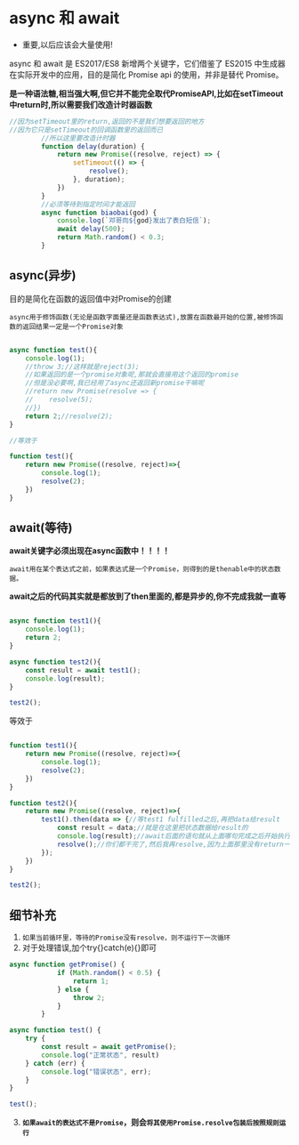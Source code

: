 # async 和 await

- 重要,以后应该会大量使用!

async 和 await 是 ES2017/ES8 新增两个关键字，它们借鉴了 ES2015 中生成器在实际开发中的应用，目的是简化 Promise api 的使用，并非是替代 Promise。

**是一种语法糖,相当强大啊,但它并不能完全取代PromiseAPI,比如在setTimeout中return时,所以需要我们改造计时器函数**
```js
//因为setTimeout里的return,返回的不是我们想要返回的地方
//因为它只是setTimeout的回调函数里的返回而已
        //所以这里要改造计时器
        function delay(duration) {
            return new Promise((resolve, reject) => {
                setTimeout(() => {
                    resolve();
                }, duration);
            })
        }
        //必须等待到指定时间才能返回
        async function biaobai(god) {
            console.log(`邓哥向${god}发出了表白短信`);
            await delay(500);
            return Math.random() < 0.3;
        }
```


## async(异步)

目的是简化在函数的返回值中对Promise的创建

`async用于修饰函数(无论是函数字面量还是函数表达式),放置在函数最开始的位置,被修饰函数的返回结果一定是一个Promise对象`

```js

async function test(){
    console.log(1);
    //throw 3;//这样就是reject(3);
    //如果返回的是一个promise对象呢,那就会直接用这个返回的promise
    //但是没必要啊,我已经用了async还返回新promise干嘛呢
    //return new Promise(resolve => {
    //    resolve(5);
    //})
    return 2;//resolve(2);
}

//等效于

function test(){
    return new Promise((resolve, reject)=>{
        console.log(1);
        resolve(2);
    })
}

```

## await(等待)

**await关键字必须出现在async函数中！！！！**

`await用在某个表达式之前，如果表达式是一个Promise，则得到的是thenable中的状态数据。`

**await之后的代码其实就是都放到了then里面的,都是异步的,你不完成我就一直等**

```js

async function test1(){
    console.log(1);
    return 2;
}

async function test2(){
    const result = await test1();
    console.log(result);
}

test2();
```

等效于

```js

function test1(){
    return new Promise((resolve, reject)=>{
        console.log(1);
        resolve(2);
    })
}

function test2(){
    return new Promise((resolve, reject)=>{
        test1().then(data => {//等test1 fulfilled之后,再把data给result
            const result = data;//就是在这里把状态数据给result的
            console.log(result);//await后面的语句就从上面哪句完成之后开始执行
            resolve();//你们都干完了,然后我再resolve,因为上面那里没有return一个明确的值,所以参数不写,这个resolve必须写进这个then里面,因为要在异步结束后fulfilled
        });
    })
}

test2();

```

## 细节补充

1. `如果当前循环里，等待的Promise没有resolve，则不运行下一次循环`
2. 对于处理错误,加个try{}catch(e){}即可
```js
async function getPromise() {
            if (Math.random() < 0.5) {
                return 1;
            } else {
                throw 2;
            }
        }

async function test() {
    try {
        const result = await getPromise();
        console.log("正常状态", result)
    } catch (err) {
        console.log("错误状态", err);
    }
}

test();
```
3. **`如果await的表达式不是Promise`，则会`将其使用Promise.resolve包装后按照规则运行`**


